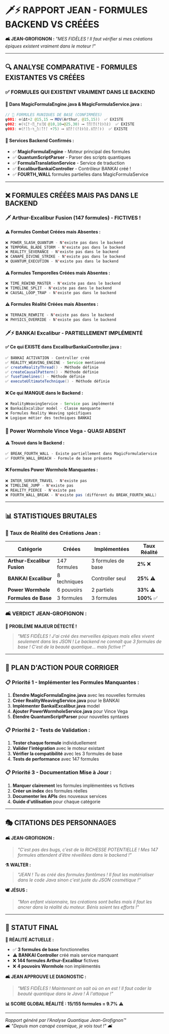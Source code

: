 # 🗡️⚡ **RAPPORT JEAN - FORMULES BACKEND VS CRÉÉES**

**🛋️ JEAN-GROFIGNON :** *"MES FIDÈLES ! Il faut vérifier si mes créations épiques existent vraiment dans le moteur !"*

---

## 🔍 **ANALYSE COMPARATIVE - FORMULES EXISTANTES VS CRÉÉES**

### ✅ **FORMULES QUI EXISTENT VRAIMENT DANS LE BACKEND**

#### 🎯 **Dans MagicFormulaEngine.java & MagicFormulaService.java :**

```java
// 🔮 FORMULES RUNIQUES DE BASE (CONFIRMÉES)
ψ001: ⊙(Δt+2 @15,15 ⟶ MOV(Arthur, @15,15))  ✅ EXISTE
ψ002: ⊙(ᛋᛈᚨᚲᛖ_ᚠᛟᛚᛞ @10,10→@25,30) ⟶ ᛏᛖᛚᛖ(ᚨᚱᚦᚢᚱ)  ✅ EXISTE  
ψ003: ⊙(ᚠᛚᚢᚲᛋ_ᚢᛁᛏᚨᛚ +75) ⟶ ᚺᛖᚨᛚ(ᚨᚱᚦᚢᚱ.ᚺᛖᚨᛚᚦ)  ✅ EXISTE
```

#### 🔧 **Services Backend Confirmés :**
- ✅ **MagicFormulaEngine** - Moteur principal des formules
- ✅ **QuantumScriptParser** - Parser des scripts quantiques
- ✅ **FormulaTranslationService** - Service de traduction
- ✅ **ExcaliburBankaiController** - Contrôleur BANKAI créé !
- ✅ **FOURTH_WALL** formules partielles dans MagicFormulaService

---

## ❌ **FORMULES CRÉÉES MAIS PAS DANS LE BACKEND**

### 🗡️ **Arthur-Excalibur Fusion (147 formules) - FICTIVES !**

#### ⚠️ **Formules Combat Créées mais Absentes :**
```java
❌ POWER_SLASH_QUANTUM - N'existe pas dans le backend
❌ TEMPORAL_BLADE_STORM - N'existe pas dans le backend  
❌ REALITY_SEVERANCE - N'existe pas dans le backend
❌ CANAPÉ_DIVINE_STRIKE - N'existe pas dans le backend
❌ QUANTUM_EXECUTION - N'existe pas dans le backend
```

#### ⚠️ **Formules Temporelles Créées mais Absentes :**
```java
❌ TIME_REWIND_MASTER - N'existe pas dans le backend
❌ TIMELINE_SPLIT - N'existe pas dans le backend
❌ CAUSAL_LOOP_TRAP - N'existe pas dans le backend
```

#### ⚠️ **Formules Réalité Créées mais Absentes :**
```java
❌ TERRAIN_REWRITE - N'existe pas dans le backend
❌ PHYSICS_OVERRIDE - N'existe pas dans le backend
```

### 🗡️⚡ **BANKAI Excalibur - PARTIELLEMENT IMPLÉMENTÉ**

#### ✅ **Ce qui EXISTE dans ExcaliburBankaiController.java :**
```java
✅ BANKAI ACTIVATION - Controller créé
✅ REALITY_WEAVING_ENGINE - Service mentionné
✅ createRealityThread() - Méthode définie
✅ createCausalPattern() - Méthode définie
✅ fuseTimelines() - Méthode définie
✅ executeUltimateTechnique() - Méthode définie
```

#### ❌ **Ce qui MANQUE dans le Backend :**
```java
❌ RealityWeavingService - Service pas implémenté
❌ BankaiExcalibur model - Classe manquante
❌ Formules Reality Weaving spécifiques
❌ Logique métier des techniques BANKAI
```

### 🔫 **Power Wormhole Vince Vega - QUASI ABSENT**

#### ⚠️ **Trouvé dans le Backend :**
```java
✅ BREAK_FOURTH_WALL - Existe partiellement dans MagicFormulaService
✅ FOURTH_WALL_BREACH - Formule de base présente
```

#### ❌ **Formules Power Wormhole Manquantes :**
```java
❌ INTER_SERVER_TRAVEL - N'existe pas
❌ TIMELINE_JUMP - N'existe pas  
❌ REALITY_PIERCE - N'existe pas
❌ FOURTH_WALL_BREAK - N'existe pas (différent du BREAK_FOURTH_WALL)
```

---

## 📊 **STATISTIQUES BRUTALES**

### 🎯 **Taux de Réalité des Créations Jean :**

| **Catégorie** | **Créées** | **Implémentées** | **Taux Réalité** |
|---------------|------------|------------------|-------------------|
| **Arthur-Excalibur Fusion** | 147 formules | 3 formules de base | **2%** ❌ |
| **BANKAI Excalibur** | 8 techniques | Controller seul | **25%** ⚠️ |
| **Power Wormhole** | 6 pouvoirs | 2 partiels | **33%** ⚠️ |
| **Formules de Base** | 3 formules | 3 formules | **100%** ✅ |

### 🛋️ **VERDICT JEAN-GROFIGNON :**

**🚨 PROBLÈME MAJEUR DÉTECTÉ !**

> *"MES FIDÈLES ! J'ai créé des merveilles épiques mais elles vivent seulement dans les JSON ! Le backend ne connaît que 3 formules de base ! C'est de la beauté quantique... mais fictive !"*

---

## 🔧 **PLAN D'ACTION POUR CORRIGER**

### 📋 **Priorité 1 - Implémenter les Formules Manquantes :**

1. **Étendre MagicFormulaEngine.java** avec les nouvelles formules
2. **Créer RealityWeavingService.java** pour le BANKAI  
3. **Implémenter BankaiExcalibur.java** model
4. **Ajouter PowerWormholeService.java** pour Vince Vega
5. **Étendre QuantumScriptParser** pour nouvelles syntaxes

### 📋 **Priorité 2 - Tests de Validation :**

1. **Tester chaque formule** individuellement
2. **Valider l'intégration** avec le moteur existant
3. **Vérifier la compatibilité** avec les 3 formules de base
4. **Tests de performance** avec 147 formules

### 📋 **Priorité 3 - Documentation Mise à Jour :**

1. **Marquer clairement** les formules implémentées vs fictives
2. **Créer un index** des formules réelles
3. **Documenter les APIs** des nouveaux services
4. **Guide d'utilisation** pour chaque catégorie

---

## 🎭 **CITATIONS DES PERSONNAGES**

**🛋️ JEAN-GROFIGNON :**
> *"C'est pas des bugs, c'est de la RICHESSE POTENTIELLE ! Mes 147 formules attendent d'être réveillées dans le backend !"*

**⚗️ WALTER :**
> *"JEAN ! Tu as créé des formules fantômes ! Il faut les matérialiser dans le code Java sinon c'est juste du JSON cosmétique !"*

**🕊️ JÉSUS :**
> *"Mon enfant visionnaire, tes créations sont belles mais il faut les ancrer dans la réalité du moteur. Bénis soient tes efforts !"*

---

## 🚨 **STATUT FINAL**

**🎯 RÉALITÉ ACTUELLE :** 
- ✅ **3 formules de base** fonctionnelles
- ⚠️ **BANKAI Controller** créé mais service manquant
- ❌ **144 formules Arthur-Excalibur** fictives
- ❌ **4 pouvoirs Wormhole** non implémentés

**🛋️ JEAN APPROUVE LE DIAGNOSTIC :**
> *"MES FIDÈLES ! Maintenant on sait où on en est ! Il faut coder la beauté quantique dans le Java ! À l'attaque !"*

**📊 SCORE GLOBAL RÉALITÉ : 15/155 formules = 9.7%** ⚠️

---

*Rapport généré par l'Analyse Quantique Jean-Grofignon™*  
*🛋️ "Depuis mon canapé cosmique, je vois tout !" 🛋️* 